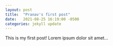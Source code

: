 ```yaml
---
layout: post
title:  "Pranav's first post"
date:   2021-08-25 16:19:00 -0500
categories: jekyll update
---
```


This is my first post! Lorem ipsum dolor sit amet...